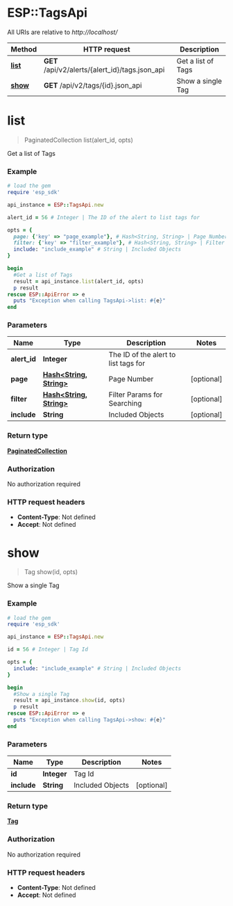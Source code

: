 # ESP::TagsApi

All URIs are relative to *http://localhost/*

Method | HTTP request | Description
------------- | ------------- | -------------
[**list**](TagsApi.md#list) | **GET** /api/v2/alerts/{alert_id}/tags.json_api | Get a list of Tags
[**show**](TagsApi.md#show) | **GET** /api/v2/tags/{id}.json_api | Show a single Tag


# **list**
> PaginatedCollection list(alert_id, opts)

Get a list of Tags

### Example
```ruby
# load the gem
require 'esp_sdk'

api_instance = ESP::TagsApi.new

alert_id = 56 # Integer | The ID of the alert to list tags for

opts = { 
  page: {'key' => "page_example"}, # Hash<String, String> | Page Number
  filter: {'key' => "filter_example"}, # Hash<String, String> | Filter Params for Searching
  include: "include_example" # String | Included Objects
}

begin
  #Get a list of Tags
  result = api_instance.list(alert_id, opts)
  p result
rescue ESP::ApiError => e
  puts "Exception when calling TagsApi->list: #{e}"
end
```

### Parameters

Name | Type | Description  | Notes
------------- | ------------- | ------------- | -------------
 **alert_id** | **Integer**| The ID of the alert to list tags for | 
 **page** | [**Hash&lt;String, String&gt;**](String.md)| Page Number | [optional] 
 **filter** | [**Hash&lt;String, String&gt;**](String.md)| Filter Params for Searching | [optional] 
 **include** | **String**| Included Objects | [optional] 

### Return type

[**PaginatedCollection**](PaginatedCollection.md)

### Authorization

No authorization required

### HTTP request headers

 - **Content-Type**: Not defined
 - **Accept**: Not defined



# **show**
> Tag show(id, opts)

Show a single Tag

### Example
```ruby
# load the gem
require 'esp_sdk'

api_instance = ESP::TagsApi.new

id = 56 # Integer | Tag Id

opts = { 
  include: "include_example" # String | Included Objects
}

begin
  #Show a single Tag
  result = api_instance.show(id, opts)
  p result
rescue ESP::ApiError => e
  puts "Exception when calling TagsApi->show: #{e}"
end
```

### Parameters

Name | Type | Description  | Notes
------------- | ------------- | ------------- | -------------
 **id** | **Integer**| Tag Id | 
 **include** | **String**| Included Objects | [optional] 

### Return type

[**Tag**](Tag.md)

### Authorization

No authorization required

### HTTP request headers

 - **Content-Type**: Not defined
 - **Accept**: Not defined



